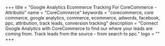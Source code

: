 +++
title = "Google Analytics Ecommerce Tracking For CoreCommerce - Attributio"
name = "CoreCommerce"
keywords = "corecommerce, core commerce, google analytics, commerce, ecommerce, adwords, facebook, ppc, attribution, track leads, conversion tracking"
description = "Connect Google Analytics with CoreCommerce to find our where your leads are coming from. Track leads from the source - from search to ppc."
logo = ""
+++
